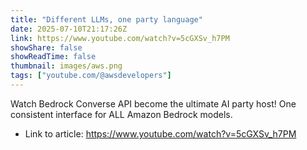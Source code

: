 ```yaml
---
title: "Different LLMs, one party language"
date: 2025-07-10T21:17:26Z
link: https://www.youtube.com/watch?v=5cGXSv_h7PM
showShare: false
showReadTime: false
thumbnail: images/aws.png
tags: ["youtube.com/@awsdevelopers"]
---
```

Watch Bedrock Converse API become the ultimate AI party host! One consistent interface for ALL Amazon Bedrock models.

- Link to article: https://www.youtube.com/watch?v=5cGXSv_h7PM